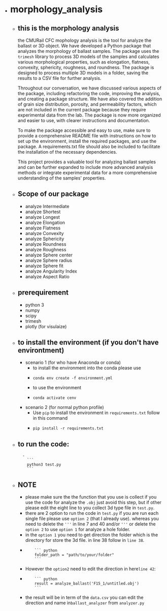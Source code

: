 - # morphology_analysis
	- ## this is the morphology analysis
		the CMURail CFC mophology analysis is the tool for analyze the ballast or 3D object. We have developed a Python package that analyzes the morphology of ballast samples. The package uses the `trimesh` library to process 3D models of the samples and calculates various morphological properties, such as elongation, flatness, convexity, sphericity, roughness, and roundness. The package is designed to process multiple 3D models in a folder, saving the results to a CSV file for further analysis.

		Throughout our conversation, we have discussed various aspects of the package, including refactoring the code, improving the analysis, and creating a package structure. We have also covered the addition of grain size distribution, porosity, and permeability factors, which are not included in the current package because they require experimental data from the lab. The package is now more organized and easier to use, with clearer instructions and documentation.

		To make the package accessible and easy to use, make sure to provide a comprehensive README file with instructions on how to set up the environment, install the required packages, and use the package. A requirements.txt file should also be included to facilitate the installation of the necessary dependencies.

		This project provides a valuable tool for analyzing ballast samples and can be further expanded to include more advanced analysis methods or integrate experimental data for a more comprehensive understanding of the samples' properties.

	- ## Scope of our package
		- analyze Intermediate
		- analyze Shortest
		- analyze Longest
		- analyze Elongation
		- analyze Flatness
		- analyze Convexity
	 	- analyze Sphericity
		- analyze Roundness
		- analyze Roughness
		- analyze Sphere center
		- analyze Sphere radius
		- analyze Sphere fit
		- analyze Angularity Index
	 	- analyze Aspect Ratio

	- ## prerequirement
		- python 3
		- numpy
		- scipy
		- trimesh
		- plotly (for visulaize)
	- ## to install the environment (if you don't have environtment)
		- scenario 1 (for who have Anaconda or conda)
			- to install the environment into the conda please use
			-
			  ```
			  conda env create -f environment.yml
			  ```
			- to use the environment
			-
			  ```
			  conda activate cenv
			  ```
		- scenario 2 (for normal python profile)
			- Use `pip` to install the environment in `requirements.txt` follow in this command
			-
			  ```
			  pip install -r requirements.txt
			  ```
	- ## to run the code:
			-
			  ```
			  python3 test.py
			  ```
	- ## NOTE
		- please make sure the the function that you use is collect if you use the code for analyze the `.obj` just avoid this step, but if other please edit the eight line to you collect 3d type file in `test.py`.
		- there are 2 option to run the code in `test.py` if you are run each single file please use `option 2` (that I already use). whereas you need to delete the `'''` in line 7 and 40 and/or `'''` or delete the `option 2` to use `option 1` for analyze a hole folder.
		- in the `option 1` you need to get direction the folder which is the directory for store the 3d file. in line 38 follow in `line 38`.
		-
				  ``` python
				  folder_path = "path/to/your/folder"
				  ```
		- However the `option2` need to edit the direction in here`line 42`:
		-
				  ``` python
				  result = analyze_ballast('F15_1/untitled.obj')
				  ```
		- the result will be in term of the `data.csv` you can edit the direction and name in`ballast_analyzer` from `analyzer.py`
